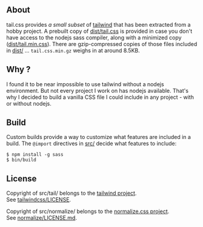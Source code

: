 ## About

tail.css provides _a small subset_ of
[tailwind](https://tailwindcss.com/)
that has been extracted from a hobby project. A prebuilt copy of
[dist/tail.css](dist/tail.css)
is provided in case you don't have access to the nodejs sass compiler,
along with a minimized copy
([dist/tail.min.css](dist/tail.min.css)).
There are gzip-compressed copies of those files included in
[dist/](dist/)
... `tail.css.min.gz` weighs in at around 8.5KB.

## Why ?

I found it to be near impossible to use tailwind without a nodejs
environment. But not every project I work on has nodejs available.
That's why I decided to build a vanilla CSS file I could include
in any project - with or without nodejs.

## Build

Custom builds provide a way to customize what features are
included in a build. The `@import` directives in [src/](src/)
decide what features to include:

    $ npm install -g sass
    $ bin/build

## License

Copyright of src/tail/ belongs to the
[tailwind project](https://tailwindcss.com/).
<br>
See [tailwindcss/LICENSE](https://github.com/tailwindlabs/tailwindcss/blob/master/LICENSE).

Copyright of src/normalize/ belongs to the
[normalize.css project](https://raw.githubusercontent.com/necolas/normalize.css).
<br>
See [normalize/LICENSE.md](https://github.com/necolas/normalize.css/blob/master/LICENSE.md).
